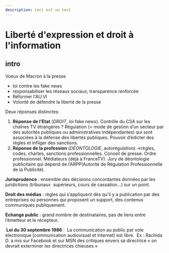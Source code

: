 ```yaml
---
description: ceci est un test
---
```


# Liberté d'expression et droit à l'information

## intro

Voeux de Macron à la presse

* loi contre les fake news  
* responsabiliser les réseaux sociaux, transparence renforcée
* Réformer l'AU.VI
* Volonté de défendre la liberté de la presse

Deux réponses distinctes:

1. **Réponse de l’Etat** \(​_DROIT_​, loi fake news\). Contrôle du CSA sur les chaînes TV étrangères ? Régulation \(= mode de gestion d’un secteur par des autorités publiques ou administratives indépendantes\) qui sont associées à la défense des libertés publiques. Pouvoir d’édicter des règles et infliger des sanctions. 
2. **Réponse de la profession** \(​_DÉONTOLOGIE_​, autorégulation\).→règles, codes, chartes, sanctions professionnelles. Conseil de presse. Ordre professionnel. Médiateurs \(déjà à FranceTV\). Jury de déontologie publicitaire qui dépend de l’ARPP\(Autorité de Régulation Professionnelle de la Publicité\).

**Jurisprudence** : ensemble des décisions concordantes données par les juridictions \(tribunaux  supérieurs, cours de cassation...\) sur un point.

**Droit des médias** : règles qui s’appliquent dès qu’il y a publication par des entreprises ou personnes qui proposent un support, des contenus communiqués publiquement.

**Echange public** : grand nombre de destinataires, pas de liens entre l’émetteur et le récepteur.

** Loi du 30 septembre 1986** :  La communication au public par voie électronique \(communication audiovisuel et Internet\) est libre.  Ex : Rachida D. a mis sur Facebook et sur MSN des critiques envers sa directrice « on devrait exterminer les directrices chieuses »

